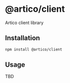 # @artico/client

Artico client library

## Installation

```bash
npm install @artico/client
```

## Usage

TBD

